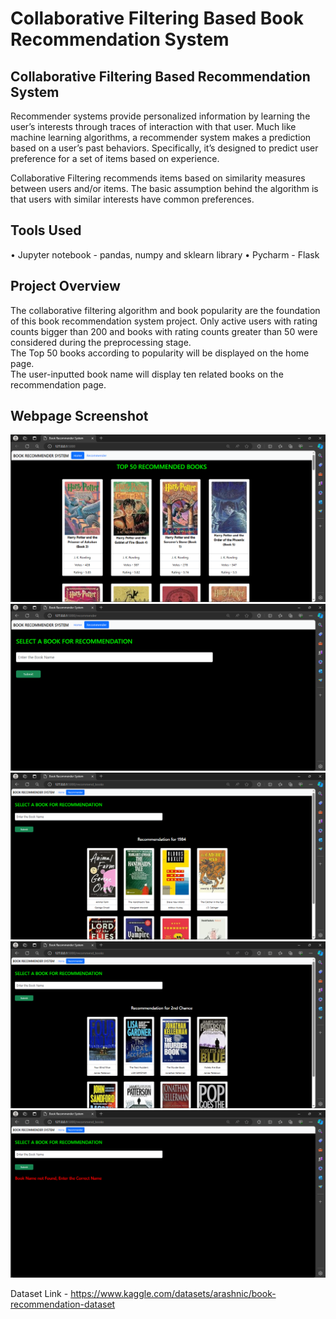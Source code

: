 # Collaborative Filtering Based Book Recommendation System

## Collaborative Filtering Based Recommendation System
Recommender systems provide personalized information by learning the user’s interests through traces of 
interaction with that user. Much like machine learning algorithms, 
a recommender system makes a prediction based on a user’s past behaviors. 
Specifically, it’s designed to predict user preference for a set of items based on experience.<br>

Collaborative Filtering recommends items based on similarity measures between users and/or items. 
The basic assumption behind the algorithm is that users with similar interests have common preferences.

## Tools Used
•	Jupyter notebook  - pandas, numpy and sklearn library
•	Pycharm - Flask

## Project Overview
The collaborative filtering algorithm and book popularity are the foundation of this book recommendation system project.
Only active users with rating counts bigger than 200 and books with rating counts greater than 50 were considered during the preprocessing stage.<br>
The Top 50 books according to popularity will be displayed on the home page.<br>
The user-inputted book name will display ten related books on the recommendation page.<br>

## Webpage Screenshot
![Image Alt text](/Webpage-Screenshot/Screenshot1.png)
![Image Alt text](/Webpage-Screenshot/Screenshot2.png)
![Image Alt text](/Webpage-Screenshot/Screenshot3.png)
![Image Alt text](/Webpage-Screenshot/Screenshot4.png)
![Image Alt text](/Webpage-Screenshot/Screenshot5.png)

Dataset Link - https://www.kaggle.com/datasets/arashnic/book-recommendation-dataset
